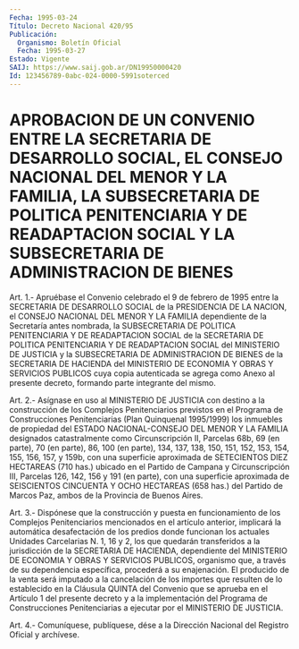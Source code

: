 ```yaml
---
Fecha: 1995-03-24
Título: Decreto Nacional 420/95
Publicación:
  Organismo: Boletín Oficial
  Fecha: 1995-03-27
Estado: Vigente
SAIJ: https://www.saij.gob.ar/DN19950000420
Id: 123456789-0abc-024-0000-5991soterced
---
```

# APROBACION DE UN CONVENIO ENTRE LA SECRETARIA DE DESARROLLO SOCIAL, EL CONSEJO NACIONAL DEL MENOR Y LA FAMILIA, LA SUBSECRETARIA DE POLITICA PENITENCIARIA Y DE READAPTACION SOCIAL Y LA SUBSECRETARIA DE ADMINISTRACION DE BIENES

<a id="1"></a>
Art.  1.-  Apruébase  el Convenio celebrado el 9 de febrero de 1995 entre la SECRETARIA DE  DESARROLLO SOCIAL de la PRESIDENCIA DE LA NACION, el CONSEJO NACIONAL  DEL  MENOR Y LA FAMILIA dependiente de  la  Secretaría  antes  nombrada, la SUBSECRETARIA  DE  POLITICA PENITENCIARIA  Y  DE  READAPTACION   SOCIAL  de  la  SECRETARIA  DE POLITICA PENITENCIARIA Y DE READAPTACION  SOCIAL  del MINISTERIO DE JUSTICIA  y  la  SUBSECRETARIA  DE ADMINISTRACION DE BIENES  de  la SECRETARIA  DE  HACIENDA  del MINISTERIO  DE  ECONOMIA  Y  OBRAS  Y SERVICIOS PUBLICOS cuya  copia  autenticada se agrega como Anexo al presente decreto, formando parte integrante del mismo.

<a id="2"></a>
Art. 2.- Asígnase en uso al MINISTERIO DE JUSTICIA con destino a la construcción  de  los Complejos Penitenciarios previstos en el Programa  de  Construcciones    Penitenciarias    (Plan  Quinquenal 1995/1999)  los  inmuebles de propiedad del ESTADO NACIONAL-CONSEJO DEL MENOR Y LA FAMILIA designados catastralmente como Circunscripción II,  Parcelas  68b,  69  (en parte), 70 (en parte), 86, 100 (en parte), 134, 137, 138, 150, 151,  152,  153,  154, 155, 156,  157,  y  159b,  con  una superficie aproximada de SETECIENTOS DIEZ  HECTAREAS (710 has.) ubicado  en  el  Partido  de  Campana  y Circunscripción  III,  Parcelas 126, 142, 156 y 191 (en parte), con una  superficie  aproximada    de   SEISCIENTOS  CINCUENTA  Y  OCHO HECTAREAS  (658  has.)  del Partido de  Marcos  Paz,  ambos  de  la Provincia de Buenos Aires.

<a id="3"></a>
Art. 3.- Dispónese que la construcción y puesta en funcionamiento  de  los  Complejos Penitenciarios mencionados en el artículo anterior, implicará  la  automática  desafectación  de los predios donde funcionan los actuales Unidades Carcelarias N. 1,  16 y  2,  los  que  quedarán  transferidos  a  la  jurisdicción  de la SECRETARIA  DE  HACIENDA, dependiente del MINISTERIO DE ECONOMIA  Y OBRAS  Y  SERVICIOS   PUBLICOS,  organismo  que,  a  través  de  su dependencia específica,  procederá  a  su enajenación. El producido de  la venta será imputado a la cancelación  de  los  importes  que resulten  de  lo establecido en la Cláusula QUINTA del Convenio que se aprueba en el Artículo 1 del presente decreto y a la implementación  del  Programa  de  Construcciones  Penitenciarias a ejecutar por el MINISTERIO DE JUSTICIA.

<a id="4"></a>
Art. 4.- Comuníquese, publíquese, dése a la Dirección Nacional del Registro Oficial y archívese.